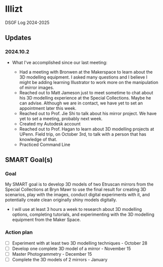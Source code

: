 # Illizt

DSGF Log 2024-2025

## Updates

### 2024.10.2
- What I've accomplished since our last meeting:
  
    - Had a meeting with Bronwen at the Makerspace to learn about the 3D modelling equipment. I asked many questions and I believe I might be adding learning Illustrator to work more on the manipulation of mirror images.
    - Reached out to Matt Jameson just to meet sometime to chat about his 3D modelling experience at the Special Collections. Maybe he can advise. Although we are in contact, we have yet to set an appointment later this week.
    - Reached out to Prof. Jie Shi to talk about his mirror project. We have yet to set a meeting, probably next week.
    - Created my Autodesk account
    - Reached out to Prof. Hagan to learn about 3D modelling projects at UPenn. Field trip, on October 3rd, to talk with a person that has knowledge of that.
    - Practiced Command Line
    

## SMART Goal(s)

### Goal

My SMART goal is to develop 3D models of two Etruscan mirrors from the Special Collections at Bryn Mawr to use the final result for creating 3D scenarios, play with the images, conduct digital experiments with it, and potentially create clean originally shiny models digitally. 
- I will use at least 3 hours a week to research about 3D modelling options, completing tutorials, and experimenting with the 3D modelling equipment from the Maker Space.

### Action plan

- [ ] Experiment with at least two 3D modelling techniques - October 28 
- [ ] Develop one complete 3D model of a mirror - November 15
- [ ] Master Photogrammetry - December 15
- [ ] Complete the 3D models of 2 mirrors - January
